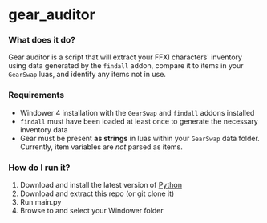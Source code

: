 # gear_auditor

### What does it do?

Gear auditor is a script that will extract your FFXI characters' inventory using data generated by the `findall` addon, compare it to items in your `GearSwap` luas, and identify any items not in use.

### Requirements
- Windower 4 installation with the `GearSwap` and `findall` addons installed
- `findall` must have been loaded at least once to generate the necessary inventory data
- Gear must be present **as strings** in luas within your `GearSwap` data folder.  Currently, item variables are *not* parsed as items.

### How do I run it?

1. Download and install the latest version of [Python](https://www.python.org/downloads/)
2. Download and extract this repo (or git clone it)
3. Run main.py
4. Browse to and select your Windower folder
